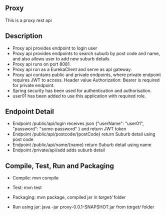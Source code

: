Proxy
---------------------
This is a proxy rest api

Description
-----------
- Proxy api provides endpoint to login user
- Proxy api provides endpoints to search suburb by post code and name, and also allows user to add new suburb details
- Proxy api runs on port 8081.
- Proxy api run as a EurekaClient and serve as api gateway.
- Proxy api contains public and private endpoints, where private endpoint requires JWT to access. Header value Authorization: Bearer <JWT Token> is required for private endpoint.
- Spring security has been used for authentication and authorisation.
- user01 has been added to use this application with required role.


Endpoint Detail
-----------
- Endpoint /public/api/login receives json {"userName": "user01", "password": "some-password" } and return JWT token
- Endpoint /public/api/postcode/{postCode} return Suburb detail using post code
- Endpoint /public/api/name/{name} return Suburb detail using name
- Endpoint /private/api/add adds suburb detail


## Compile, Test, Run and Packaging

- Compile: mvn compile

- Test: mvn test

- Packaging: mvn package, compiled jar in *target/* folder

- Run using jar: java -jar proxy-0.0.1-SNAPSHOT.jar from *target/* folder

